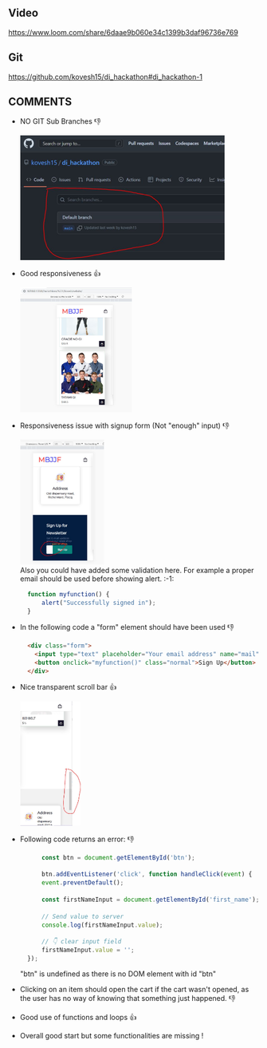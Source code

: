 ## Video ##
https://www.loom.com/share/6daae9b060e34c1399b3daf96736e769

## Git ##
https://github.com/kovesh15/di_hackathon#di_hackathon-1

## COMMENTS ##
- NO GIT Sub Branches :-1:
  <div>
    <img style="height: 250px; width: auto; margin: 0;" src="no-sub-branches.jpg"/>
  </div>
- Good responsiveness :+1:
  <div>
    <img style="height: 250px; width: auto; margin: 0;" src="good-resp.jpg"/>
  </div>
- Responsiveness issue with signup form (Not "enough" input) :-1:
  <div>
    <img style="height: 250px; width: auto; margin: 0;" src="not-enough-input.jpg"/>
  </div>
  Also you could have added some validation here. For example a proper email should be used before showing alert. :-1:

  ```javascript
    function myfunction() {
        alert("Successfully signed in");
    }
  ```
- In the following code a "form" element should have been used :-1:
  ```html
    <div class="form">
      <input type="text" placeholder="Your email address" name="mail" required>
      <button onclick="myfunction()" class="normal">Sign Up</button>
    </div>
  ```
- Nice transparent scroll bar :+1:
  <div>
    <img style="height: 250px; width: auto; margin: 0;" src="nice-transp-scrollbar.jpg"/>
  </div>
- Following code returns an error: :-1:
  ```javascript
        const btn = document.getElementById('btn');

        btn.addEventListener('click', function handleClick(event) {
        event.preventDefault();

        const firstNameInput = document.getElementById('first_name');

        // Send value to server
        console.log(firstNameInput.value);

        // 👇️ clear input field
        firstNameInput.value = '';
    });
  ```
  "btn" is undefined as there is no DOM element with id "btn"
- Clicking on an item should open the cart if the cart wasn't opened, as the user has no way of knowing that something just happened. :-1:
- Good use of functions and loops :+1:
- Overall good start but some functionalities are missing !